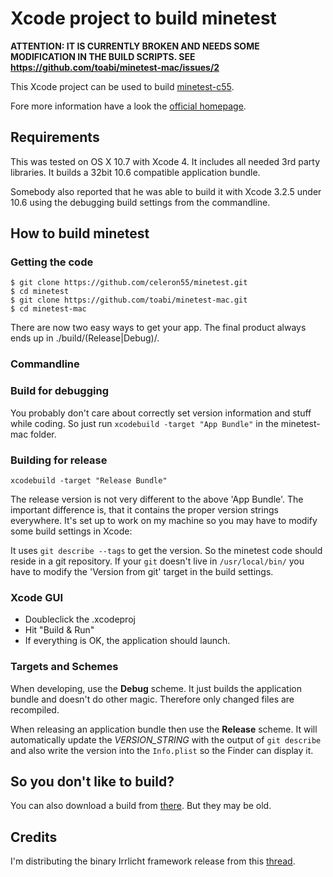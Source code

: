 # Xcode project to build minetest

**ATTENTION: IT IS CURRENTLY BROKEN AND NEEDS SOME MODIFICATION IN THE BUILD SCRIPTS. SEE <https://github.com/toabi/minetest-mac/issues/2>**

This Xcode project can be used to build [minetest-c55](https://github.com/celeron55/minetest).

Fore more information have a look the [official homepage](http://c55.me/minetest/).

## Requirements

This was tested on OS X 10.7 with Xcode 4. It includes all needed 3rd party libraries.
It builds a 32bit 10.6 compatible application bundle.

Somebody also reported that he was able to build it with Xcode 3.2.5 under 10.6 using
the debugging build settings from the commandline.

## How to build minetest

### Getting the code

	$ git clone https://github.com/celeron55/minetest.git
	$ cd minetest
	$ git clone https://github.com/toabi/minetest-mac.git
	$ cd minetest-mac

There are now two easy ways to get your app. The final product always ends up in ./build/(Release|Debug)/.

### Commandline

### Build for debugging

You probably don't care about correctly set version information and stuff while coding.
So just run `xcodebuild -target "App Bundle"` in the minetest-mac folder.

### Building for release

`xcodebuild -target "Release Bundle"`

The release version is not very different to the above 'App Bundle'. The important
difference is, that it contains the proper version strings everywhere. It's set up
to work on my machine so you may have to modify some build settings in Xcode:

It uses `git describe --tags` to get the version. So the minetest code should reside in
a git repository. If your `git` doesn't live in `/usr/local/bin/` you have to modify the
'Version from git' target in the build settings.

### Xcode GUI

* Doubleclick the .xcodeproj
* Hit "Build & Run"
* If everything is OK, the application should launch.

### Targets and Schemes

When developing, use the **Debug** scheme. It just builds the application bundle and doesn't do other magic.
Therefore only changed files are recompiled.

When releasing an application bundle then use the **Release** scheme. It will automatically update the *VERSION_STRING*
with the output of `git describe` and also write the version into the `Info.plist` so the Finder can display it.

## So you don't like to build?

You can also download a build from [there](https://github.com/toabi/minetest-mac/downloads). But they may be old.

## Credits

I'm distributing the binary Irrlicht framework release from this [thread](http://irrlicht.sourceforge.net/phpBB2/viewtopic.php?t=42601).
